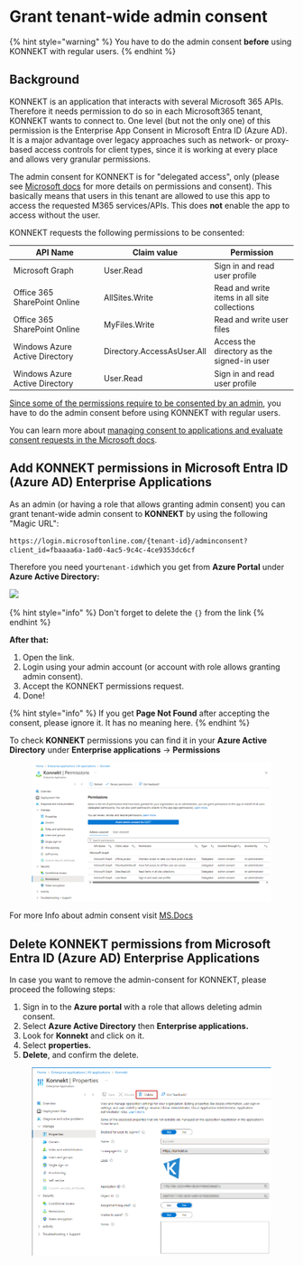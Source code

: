 # Grant tenant-wide admin consent

{% hint style="warning" %}
You have to do the admin consent **before** using KONNEKT with regular users.
{% endhint %}

## Background

KONNEKT is an application that interacts with several Microsoft 365 APIs. Therefore it needs permission to do so in each Microsoft365 tenant, KONNEKT wants to connect to. One level (but not the only one) of this permission is the Enterprise App Consent in Microsoft Entra ID (Azure AD). It is a major advantage over legacy approaches such as network- or proxy-based access controls for client types, since it is working at every place and allows very granular permissions.

The admin consent for KONNEKT is for "delegated access", only (please see [Microsoft docs](https://learn.microsoft.com/en-us/azure/active-directory/develop/permissions-consent-overview#access-scenarios) for more details on permissions and consent). This basically means that users in this tenant are allowed to use this app to access the requested M365 services/APIs. This does **not** enable the app to access without the user.

KONNEKT requests the following permissions to be consented:

<table><thead><tr><th width="146.5">API Name</th><th>Claim value</th><th>Permission</th></tr></thead><tbody><tr><td>Microsoft Graph</td><td>User.Read</td><td>Sign in and read user profile</td></tr><tr><td>Office 365 SharePoint Online</td><td>AllSites.Write</td><td>Read and write items in all site collections</td></tr><tr><td>Office 365 SharePoint Online</td><td>MyFiles.Write</td><td>Read and write user files</td></tr><tr><td>Windows Azure Active Directory</td><td>Directory.AccessAsUser.All</td><td>Access the directory as the signed-in user</td></tr><tr><td>Windows Azure Active Directory</td><td>User.Read</td><td>Sign in and read user profile</td></tr></tbody></table>

[Since some of the permissions require to be consented by an admin](https://learn.microsoft.com/en-us/graph/permissions-reference), you have to do the admin consent before using KONNEKT with regular users.

You can learn more about [managing consent to applications and evaluate consent requests in the Microsoft docs](https://learn.microsoft.com/en-us/azure/active-directory/manage-apps/manage-consent-requests).

## Add KONNEKT permissions in Microsoft Entra ID (Azure AD) Enterprise Applications

As an admin (or having a role that allows granting admin consent) you can grant tenant-wide admin consent to **KONNEKT** by using the following "Magic URL":

```
https://login.microsoftonline.com/{tenant-id}/adminconsent?client_id=fbaaaa6a-1ad0-4ac5-9c4c-4ce9353dc6cf
```

Therefore you need your`tenant-id`which you get from **Azure Portal** under **Azure Active Directory:**

![](<../../../.gitbook/assets/2021-08-09 11\_36\_25-Contoso - Microsoft Azure - TestTenant - Microsoft​ Edge.png>)

{% hint style="info" %}
Don't forget to delete the `{}` from the link
{% endhint %}

**After that:**

1. Open the link.
2. Login using your admin account (or account with role allows granting admin consent).
3. Accept the KONNEKT permissions request.
4. Done!

{% hint style="info" %}
If you get **Page Not Found** after accepting the consent, please ignore it. It has no meaning here.
{% endhint %}

To check **KONNEKT** permissions you can find it in your **Azure Active Directory** under **Enterprise applications** -> **Permissions**

<figure><img src="../../../.gitbook/assets/image (59).png" alt=""><figcaption></figcaption></figure>

For more Info about admin consent visit [MS.Docs](https://docs.microsoft.com/en-us/azure/active-directory/manage-apps/grant-admin-consent)

## Delete KONNEKT permissions from Microsoft Entra ID (Azure AD) Enterprise Applications

In case you want to remove the admin-consent for KONNEKT, please proceed the following steps:

1. Sign in to the **Azure portal** with a role that allows deleting admin consent.
2. Select **Azure Active Directory** then **Enterprise applications.**
3. Look for **Konnekt** and click on it.
4. Select **properties.**
5. **Delete**, and confirm the delete.

<figure><img src="../../../.gitbook/assets/image (58).png" alt=""><figcaption></figcaption></figure>
